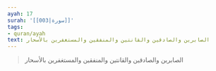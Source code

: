 ```yaml
---
ayah: 17
surah: '[[003|سورة]]'
tags:
- quran/ayah
text: الصابرين والصادقين والقانتين والمنفقين والمستغفرين بالأسحار
---
```

> الصابرين والصادقين والقانتين والمنفقين والمستغفرين بالأسحار
